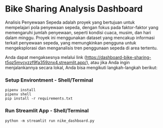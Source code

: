 # Bike Sharing Analysis Dashboard
Analisis Penyewaan Sepeda adalah proyek yang bertujuan untuk mempelajari pola penyewaan sepeda, dengan fokus pada faktor-faktor yang memengaruhi jumlah penyewaan, seperti kondisi cuaca, musim, dan hari dalam minggu. Proyek ini menggunakan dataset yang mencakup informasi terkait penyewaan sepeda, yang memungkinkan pengguna untuk mengeksplorasi dan menganalisis tren penggunaan sepeda di area tertentu.

Anda dapat mengaksesnya melalui link (https://dashboard-bike-sharing-t5qz5mvcyzzf9fa359znx4.streamlit.app/), atau jika Anda ingin menjalankannya secara lokal, Anda bisa mengikuti langkah-langkah berikut:

### Setup Environtment - Shell/Terminal

```
pipenv install
pipenv shell
pip install -r requirements.txt
```

### Run Streamlit App - Shell/Terminal

```
python -m streamlit run nike_dashboard.py
```
